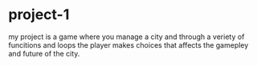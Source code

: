 # project-1
my project is a game where you manage a city and through a veriety of funcitions and loops the player makes choices that affects the gamepley and future of the city. 
